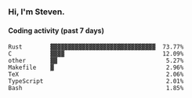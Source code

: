 ### Hi, I'm Steven.

#### Coding activity (past 7 days)
```
Rust        ▓▓▓▓▓▓▓▓▓▓▓▓▓▓▓▓▓▓▓▓▓▓▓▓▓▓▓▓▓▓  73.77%
C           ▓▓▓▓                            12.09%
other       ▓▓                               5.27%
Makefile    ▓                                2.96%
TeX                                          2.06%
TypeScript                                   2.01%
Bash                                         1.85%
```

